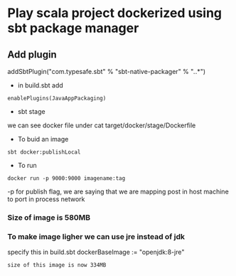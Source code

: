 # Play scala project dockerized using sbt package manager

## Add plugin 
addSbtPlugin("com.typesafe.sbt" % "sbt-native-packager" % "*.*.*")

* in build.sbt add

```enablePlugins(JavaAppPackaging)```

* sbt stage 

we can see docker file under
cat target/docker/stage/Dockerfile


* To buid an image 

```sbt docker:publishLocal```

* To run

```docker run -p 9000:9000 imagename:tag```

 -p for publish flag, we are saying that we are mapping post in host machine to port in process network


### Size of image is 580MB

### To make image ligher we can use jre instead of jdk

specify this in build.sbt
dockerBaseImage := "openjdk:8-jre"

```size of this image is now 334MB```